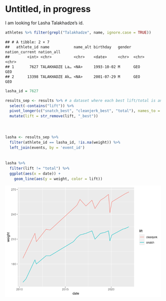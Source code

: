 Untitled, in progress
================

I am looking for Lasha Talakhadze’s id.

``` r
athletes %>% filter(grepl("Talakhadze", name, ignore.case = TRUE))
```

    ## # A tibble: 2 × 7
    ##   athlete_id name           name_alt birthday   gender nation_current nation_all
    ##        <int> <chr>          <chr>    <date>     <chr>  <chr>          <chr>     
    ## 1       7627 TALAKHADZE La… <NA>     1993-10-02 M      GEO            GEO       
    ## 2      13398 TALAKHADZE Ak… <NA>     2001-07-29 M      GEO            GEO

``` r
lasha_id = 7627
```

``` r
results_sep <- results %>% # a dataset where each best lift/total is another line
  select(-contains("lift")) %>% 
  pivot_longer(c("snatch_best", "cleanjerk_best", "total"), names_to = "lift", values_to = "weight") %>% 
  mutate(lift = str_remove(lift, "_best"))



lasha <- results_sep %>% 
  filter(athlete_id == lasha_id, !is.na(weight)) %>% 
  left_join(events, by = 'event_id')
  

lasha %>% 
  filter(lift != "total") %>% 
  ggplot(aes(x = date)) +
    geom_line(aes(y = weight, color = lift))
```

![](analysis_files/figure-gfm/unnamed-chunk-2-1.png)<!-- -->
